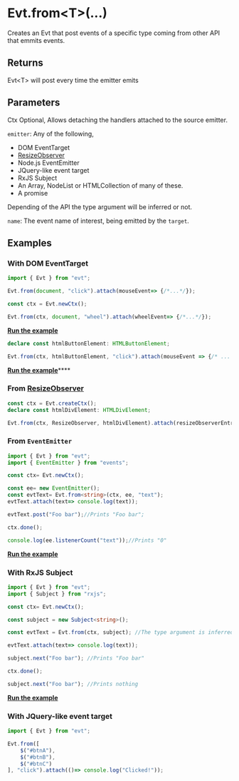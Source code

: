 # Evt.from\<T>(...)

Creates an Evt that post events of a specific type coming from other API that emmits events.

## Returns

Evt\<T> will post every time the emitter emits

## Parameters

Ctx Optional, Allows detaching the handlers attached to the source emitter.

`emitter`: Any of the following,

* DOM EventTarget
* [ResizeObserver](https://developer.mozilla.org/en-US/docs/Web/API/ResizeObserver)
* Node.js EventEmitter
* JQuery-like event target
* RxJS Subject
* An Array, NodeList or HTMLCollection of many of these.
* A promise

Depending of the API the type argument will be inferred or not.

`name`: The event name of interest, being emitted by the `target`.

## Examples

### With DOM EventTarget

```typescript
import { Evt } from "evt";

Evt.from(document, "click").attach(mouseEvent=> {/*...*/});

const ctx = Evt.newCtx();

Evt.from(ctx, document, "wheel").attach(wheelEvent=> {/*...*/});
```

[**Run the example**](https://stackblitz.com/edit/evt-whhtbw?embed=1\&file=index.ts\&hideExplorer=1)

```typescript
declare const htmlButtonElement: HTMLButtonElement;

Evt.from(ctx, htmlButtonElement, "click").attach(mouseEvent => {/* ... */});
```

[**Run the example**](https://stackblitz.com/edit/react-ts-hqhuzk?file=App.tsx)****

### From [ResizeObserver](https://developer.mozilla.org/en-US/docs/Web/API/ResizeObserver)

```typescript
const ctx = Evt.createCtx();
declare const htmlDivElement: HTMLDivElement;

Evt.from(ctx, ResizeObserver, htmlDivElement).attach(resizeObserverEntry=>{/* ... */});
```

### From `EventEmitter`

```typescript
import { Evt } from "evt";
import { EventEmitter } from "events";

const ctx= Evt.newCtx();

const ee= new EventEmitter();
const evtText= Evt.from<string>(ctx, ee, "text");
evtText.attach(text=> console.log(text));

evtText.post("Foo bar");//Prints "Foo bar";

ctx.done();

console.log(ee.listenerCount("text"));//Prints "0"
```

[**Run the example**](https://stackblitz.com/edit/evt-qyk2ny?embed=1\&file=index.ts\&hideExplorer=1)

### With RxJS Subject

```typescript
import { Evt } from "evt";
import { Subject } from "rxjs";

const ctx= Evt.newCtx();

const subject = new Subject<string>();

const evtText = Evt.from(ctx, subject); //The type argument is inferred.

evtText.attach(text=> console.log(text));

subject.next("Foo bar"); //Prints "Foo bar"

ctx.done();

subject.next("Foo bar"); //Prints nothing
```

[**Run the example**](https://stackblitz.com/edit/evt-t14cot?embed=1\&file=index.ts\&hideExplorer=1)

### With JQuery-like event target

```typescript
import { Evt } from "evt";

Evt.from([
    $("#btnA"),
    $("#btnB"),
    $("#btnC")
], "click").attach(()=> console.log("Clicked!"));
```
